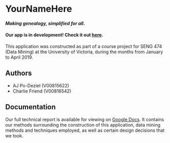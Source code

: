 # YourNameHere
#### _Making genealogy, simplified for all_.

#### Our app is in development! Check it out [here](http://yournamehere.herokuapp.com).

This application was constructed as part of a course project for SENG 474 (Data Mining)
at the University of Victoria, during the months from January to April 2019.

## Authors
* AJ Po-Deziel (V00815622)
* Charlie Friend (V00816542)

## Documentation
Our full technical report is available for viewing on [Google Docs](http://sampleurl.com).
It contains our methods surrounding the construction of this application, data mining methods
and techniques employed, as well as certain design decisions that we took.